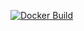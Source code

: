[![Docker Build](https://img.shields.io/docker/build/vitalyu/az-ansible.svg?maxAge=604800)](https://hub.docker.com/r/vitalyu/az-ansible)
